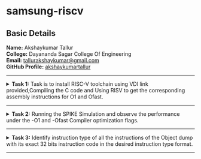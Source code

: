 <html lang="en"><body>
<h1>samsung-riscv</h1>
<h2>Basic Details</h2>
<b>Name:</b> Akshaykumar Tallur<br>
<b>College:</b> Dayananda Sagar College Of Engineering<br>
<b>Email:</b> <a href="mailto:tallurakshaykumar@gmail.com">tallurakshaykumar@gmail.com</a><br>
<b>GitHub Profile:</b> <a href="https://github.com/akshaykumartallur">akshaykumartallur</a><hr>
<!-- Task 1 -->				  
<details><p><summary><b>Task 1:</b> Task is to install RISC-V toolchain using VDI link provided,Compiling the C code and Using RISV to get the corresponding assembly instructions for O1 and Ofast.</summary></p>
<b>1. Install Ubuntu 18.04 LTS on Oracle Virtual Machine Box and open VDI file provided</b><br><br>
<img src="https://github.com/akshaykumartallur/samsung-riscv/blob/main/Task%201/VM_box.png"  alt=Virtual     Machine><br><br>
<b>2. Compiling C code</b><br><br>
<pre><code>cd
gedit sum1ton.c
gcc sum1ton.c
./a.out</code></pre>
<pre>#include&ltstdio.h&gt
int main(){
		int i, sum=0, n=1000;
			for (i=1;i&lt;=n;++i){
				sum+=i;	}
		printf("Sum of Numbers from 1 to %d is %d\n",n,sum);
return 0;
	}</pre><br>
<img src="https://github.com/akshaykumartallur/samsung-riscv/blob/main/Task%201/C_code.png"  alt=C code><br><br>
<img src="https://github.com/akshaykumartallur/samsung-riscv/blob/main/Task%201/output_of_c_code.png"      alt=commands for c compilation><br><br>
<b>3. Object Dump and O1, Ofast Output</b><br><br>
<pre><code>
    cat sum1ton.c
    riscv64-unknown-elf-gcc -O1 -mabi=lp64 -march=rv64i -o sum1ton.o sum1ton.c
    ls -ltr sum1ton.o
</code></pre><br>
<img src="https://github.com/akshaykumartallur/samsung-riscv/blob/main/Task%201/assembly_commands.png"    alt=Commands ><br><br>
<pre><code>riscv64-unknown-elf-objdump -d sum1ton.o |less</code></pre><br>
<img src="https://github.com/akshaykumartallur/samsung-riscv/blob/main/Task%201/objdump.png" alt=Object dump><br><br>
<b> For O1: The number of instructions were 15</b><br><br>
<img src="https://github.com/akshaykumartallur/samsung-riscv/blob/main/Task%201/O1_output.png" alt=O1 output><br><br>
<b>For Ofast: the number of instructions were 12</b><br><br>
<pre><code>riscv64-unknown-elf-gcc -Ofast -mabi=lp64 -march=rv64i -o sum1ton.o sum1ton.c</code></pre><br>
<img src="https://github.com/akshaykumartallur/samsung-riscv/blob/main/Task%201/Ofast_output.png"  alt=Ofast output><br><br></details><hr>  
<!--End of Task 1-->
<!-- Task 2 -->
<!-- Spike for Sum1ton -->				
<details><p><summary>
<b>Task 2:</b> Running the SPIKE Simulation and observe the performance under the -O1 and -Ofast Compiler optimization flags.
</summary></p><details>
<p><summary>1. Sum of Integers from 1 to n</summary></p>
<b>Debugging sum1ton.o for O1</b>
<pre><code>riscv64-unknown-elf-gcc -O1 -mabi=lp64 -march=rv64i -o sum1ton.o sum1ton.c
ls -ltr sum1ton.o
spike pk sum1ton.o
spike -d pk sum1ton.o</code></pre>
<b>O1 assembly output</b>
<pre>0000000000010184 &ltmain&gt:
   10184:       ff010113                addi    sp,sp,-16
   10188:       00113423                sd      ra,8(sp)
   1018c:       3e800793                li      a5,1000
   10190:       fff7879b                addiw   a5,a5,-1
   10194:       fe079ee3                bnez    a5,10190 &ltmain+0xc&gt
   10198:       0007a637                lui     a2,0x7a
   1019c:       31460613                addi    a2,a2,788 # 7a314 &lt;__BSS_END__+0x5710c&gt;
   101a0:       3e800593                li      a1,1000
   101a4:       00021537                lui     a0,0x21
   101a8:       19050513                addi    a0,a0,400 # 21190 &lt;__clzdi2+0x48&gt;
   101ac:       26c000ef                jal     ra,10418 &lt;printf&gt;
   101b0:       00000513                li      a0,0
   101b4:       00813083                ld      ra,8(sp)
   101b8:       01010113                addi    sp,sp,16
   101bc:       00008067                ret</pre>
<p>15 instructions for O1</p><br>
<img src="https://github.com/akshaykumartallur/samsung-riscv/blob/main/Task%202/Spike_O1_sum1ton.png" alt=debugging O1><br><br>
<b>Debugging sum1ton.o for Ofast</b>
<pre><code>riscv64-unknown-elf-gcc -Ofast -mabi=lp64 -march=rv64i -o sum1ton.o sum1ton.c
spike pk sum1ton.o
spike -d pk sum1ton.o</code></pre>
<b>Ofast assembly output</b>
<pre>00000000000100b0 &ltmain&gt:
   100b0:       0007a637                lui     a2,0x7a
   100b4:       00021537                lui     a0,0x21
   100b8:       ff010113                addi    sp,sp,-16
   100bc:       31460613                addi    a2,a2,788 # 7a314 &lt;__BSS_END__+0x5710c&gt;
   100c0:       3e800593                li      a1,1000
   100c4:       18050513                addi    a0,a0,384 # 21180 &lt;__clzdi2+0x44&gt;
   100c8:       00113423                sd      ra,8(sp)
   100cc:       340000ef                jal     ra,1040c &lt;printf&gt;
   100d0:       00813083                ld      ra,8(sp)
   100d4:       00000513                li      a0,0
   100d8:       01010113                addi    sp,sp,16
   100dc:       00008067                ret</pre>
<p>12 instructions for Ofast</p><br>
<img src="https://github.com/akshaykumartallur/samsung-riscv/blob/main/Task%202/Spike_Ofast_sum1ton.png" alt=debugging Ofast>
</details>	   
<!-- Spike for fact -->	   
<details>
<p><summary>2. Factorial of a Number</summary></p>
<b>Compiling Factorial C program</b>
<pre><code>gedit fact.c
gcc fact.c
./a.out</code></pre>
<pre>#inlcude&ltstdio.h&gt
int main(){
               int fact = 1;
               int i = 1;
               int n = 10;
                   while(i&lt;=n){
                       fact*=i;
                       ++i;
                       }
                printf("Factorial of %d is %d\n",n,fact);
        return 0;
                       }</pre>
<img src="https://github.com/akshaykumartallur/samsung-riscv/blob/main/Task%202/Factorial%20Compilation.png", alt=Factorial Compilation><br><br>
<b>Debugging fact.o for O1</b>
<pre><code>riscv64-unknown-elf-gcc -O1 -mabi=lp64 -march=rv64i -o fact.o fact.c
spike pk fact.o
spike -d pk fact.o</code></pre>
<b>O1 assembly output</b>
<pre>0000000000010184 &ltmain&gt:
   10184:       fe010113                addi    sp,sp,-32
   10188:       00113c23                sd      ra,24(sp)
   1018c:       00813823                sd      s0,16(sp)
   10190:       00913423                sd      s1,8(sp)
   10194:       00100593                li      a1,1
   10198:       00100413                li      s0,1
   1019c:       00b00493                li      s1,11
   101a0:       00040513                mv      a0,s0
   101a4:       03c000ef                jal     ra,101e0 &lt;__muldi3&gt;
   101a8:       0005059b                sext.w  a1,a0
   101ac:       0014041b                addiw   s0,s0,1
   101b0:       fe9418e3                bne     s0,s1,101a0 &lt;main+0x1c&gt;
   101b4:       00058613                mv      a2,a1
   101b8:       00a00593                li      a1,10
   101bc:       00021537                lui     a0,0x21
   101c0:       1b050513                addi    a0,a0,432 # 211b0 <__clzdi2+0x48>
   101c4:       298000ef                jal     ra,1045c &lt;printf&gt;
   101c8:       00000513                li      a0,0
   101cc:       01813083                ld      ra,24(sp)
   101d0:       01013403                ld      s0,16(sp)
   101d4:       00813483                ld      s1,8(sp)
   101d8:       02010113                addi    sp,sp,32
   101dc:       00008067                ret</pre>
<p>23 instructions for O1</p><br>
<img src="https://github.com/akshaykumartallur/samsung-riscv/blob/main/Task%202/Spike_O1_factorial.png",alt=Debug O1><br><br>
<b>Debugging fact.o for Ofast</b>
<pre><code>riscv64-unknown-elf-gcc -Ofast -mabi=lp64 -march=rv64i -o fact.o fact.c
spike pk fact.o
spike -d pk fact.o</code></pre>
<b>Ofast assembly output</b>  
<pre>00000000000100b0 &ltmain&gt:
   100b0:       00376637                lui     a2,0x376
   100b4:       00021537                lui     a0,0x21
   100b8:       ff010113                addi    sp,sp,-16
   100bc:       f0060613                addi    a2,a2,-256 # 375f00 &lt;__BSS_END__+0x352cf8&gt;
   100c0:       00a00593                li      a1,10
   100c4:       18050513                addi    a0,a0,384 # 21180 &lt;__clzdi2+0x44&gt;
   100c8:       00113423                sd      ra,8(sp)
   100cc:       340000ef                jal     ra,1040c &lt;printf&gt;
   100d0:       00813083                ld      ra,8(sp)
   100d4:       00000513                li      a0,0
   100d8:       01010113                addi    sp,sp,16
   100dc:       00008067                ret</pre>
<p>12 instructions for Ofast</p><br>
<img src="https://github.com/akshaykumartallur/samsung-riscv/blob/main/Task%202/Spike_Ofast_factorial.png",alt=Ofast debug><br><br>
</details></details><hr>   
<!--End of Task 2-->
<!-- Task 3 -->   
<details><summary><b>Task 3:</b> Identify instruction type of all the instructions of the Object dump with its exact 32 bits instruction code in the desired instruction type format.</summary><br>
<details><p><summary>RISC-V Instruction Formats</summary></p>
<!-- Explaination -->	
<h2>Instruction Types and Fields</h2>
<p> The RISC-V instructions are categorized into types based on their filed organization.Each type has specific fields like opcode,funct3,funct4,immediate values and register numbers. The types include:</p>
<b>&nbsp;&nbsp;&nbsp;&nbsp;&#183; R-Type:</b> Register Type <br>
<b>&nbsp;&nbsp;&nbsp;&nbsp;&#183; I-Type:</b> Immediate Type <br>
<b>&nbsp;&nbsp;&nbsp;&nbsp;&#183; S-Type:</b> Store Type <br>
<b>&nbsp;&nbsp;&nbsp;&nbsp;&#183; B-Type:</b> Branch Type <br>
<b>&nbsp;&nbsp;&nbsp;&nbsp;&#183; U-Type:</b> Upper Immediate Type <br>
<b>&nbsp;&nbsp;&nbsp;&nbsp;&#183; J-Type:</b> Jump Type <br>
<!-- R-Type -->
<h3>RISCV R-Type Instructions</h3>
<p>R-type instructions are used for operations that involve only registers. These instructions typically perform arithmetic, logical, and shift operations.</p>
<b>Format:</b><br>
<pre>
+----------------------------------------------------------------------------------------------------------------------------------+
  funct7[31:25](7-bits) | rs2[24:20](5-bits) | rs1[19:15](5-bits) | funct3[14:12](3-bits) | rd[11:7](5-bits) | opcode[6:0](7-bits)
+----------------------------------------------------------------------------------------------------------------------------------+
</pre>
<b>&nbsp;&nbsp;&nbsp;&nbsp;&#183; funct7:</b> Further specifies the operation.<br>
<b>&nbsp;&nbsp;&nbsp;&nbsp;&#183; rs2:</b> Second source register.<br>
<b>&nbsp;&nbsp;&nbsp;&nbsp;&#183; rs1:</b> First source register.<br>
<b>&nbsp;&nbsp;&nbsp;&nbsp;&#183; funct3:</b> Further specifies the operation.<br>
<b>&nbsp;&nbsp;&nbsp;&nbsp;&#183; rd:</b> Destination register.<br>
<b>&nbsp;&nbsp;&nbsp;&nbsp;&#183; opcode:</b> Specifies the operation.<br>
<!-- I-Type -->
<h3>RISCV I-Type Instructions</h3>
<p>I-Type instructions cover various operations, including immediate arithmetic, load operations, and certain control flow instructions.</p>
<b>Format:</b><br>
<pre>+----------------------------------------------------------------------------------------------------------+
  imm[31:20](12-bits) | rs1[19:15](5-bits) | funct3[14:12](3-bits) | rd[11:7](5-bits) | opcode[6:0](7-bits)
+----------------------------------------------------------------------------------------------------------+</pre>
<b>&nbsp;&nbsp;&nbsp;&nbsp;&#183; imm:</b> Immediate Value.<br>
<b>&nbsp;&nbsp;&nbsp;&nbsp;&#183; rs1:</b> First source register.<br>
<b>&nbsp;&nbsp;&nbsp;&nbsp;&#183; funct3:</b> Further specifies the operation.<br>
<b>&nbsp;&nbsp;&nbsp;&nbsp;&#183; rd:</b> Destination register.<br>
<b>&nbsp;&nbsp;&nbsp;&nbsp;&#183; opcode:</b> Specifies the operation.<br>
<!-- S-Type -->
<h3>RISCV S-Type Instructions</h3>
<p>S-type instructions are essential for accessing and manipulating data in memory.Used to store data from a register to memory.</p>
<b>Format:</b><br>
<pre>+--------------------------------------------------------------------------------------------------------------------------------------------+
  imm[31:25](11:5)(7-bits) | rs2[24:20](5-bits) | rs1[19:15](5-bits) | funct3[14:12](3-bits) | imm[11:7](4:0)(5-bits) | opcode[6:0](7-bits)
+--------------------------------------------------------------------------------------------------------------------------------------------+</pre>
<b>&nbsp;&nbsp;&nbsp;&nbsp;&#183; imm:</b> Immediate Value( split into imm[11:5] and imm[4:0]).<br>
<b>&nbsp;&nbsp;&nbsp;&nbsp;&#183; rs2:</b> Second source register.<br>
<b>&nbsp;&nbsp;&nbsp;&nbsp;&#183; rs1:</b> First source register.<br>
<b>&nbsp;&nbsp;&nbsp;&nbsp;&#183; funct3:</b> Further specifies the operation.<br>
<b>&nbsp;&nbsp;&nbsp;&nbsp;&#183; opcode:</b> Specifies the operation.<br>
<!-- B-Type -->   
<h3>RISCV B-Type Instructions</h3>
<p>B-type instructions are crucial for implementing control flow in programs, enabling conditional execution of code blocks.Used for conditional branches, which alter the program flow based on a comparison of register values.</p>
<b>Format:</b><br>
<pre>+---------------------------------------------------------------------------------------------------------------------------------------------------------------------------------------+
  imm[31](12)(1-bit) | imm[30:25](10:5)(6-bits) | rs2[24:20](5-bits) | rs1[19:15](5-bits) | funct3[14:12](3-bits) | imm[11:8](4:1)(4-bits) | imm[7](11)(1-bit) | opcode[6:0](7-bits)
+---------------------------------------------------------------------------------------------------------------------------------------------------------------------------------------+</pre>
<b>&nbsp;&nbsp;&nbsp;&nbsp;&#183; imm:</b> Immediate Value( split into imm[12], imm[10:5], imm[4:1] and imm[11]).<br>
<b>&nbsp;&nbsp;&nbsp;&nbsp;&#183; rs2:</b> Second source register.<br>
<b>&nbsp;&nbsp;&nbsp;&nbsp;&#183; rs1:</b> First source register.<br>
<b>&nbsp;&nbsp;&nbsp;&nbsp;&#183; funct3:</b> Further specifies the operation.<br>
<b>&nbsp;&nbsp;&nbsp;&nbsp;&#183; opcode:</b> Specifies the operation.<br>
<!-- U-Type -->
<h3>RISCV U-Type Instructions</h3>
<p>U-Type instructions are used for operations like loading upper immediate (LUI) and adding upper immediate to PC (AUIPC).</p>
<b>Format:</b><br>
<pre>+----------------------------------------------------------------------------------------------------------+
                  imm[31:12](20-bits)                |    rd[11:7](5-bits)      |     opcode[6:0](7-bits)
+----------------------------------------------------------------------------------------------------------+</pre>
<b>&nbsp;&nbsp;&nbsp;&nbsp;&#183; imm:</b> Upper 20 bits of the immediate value.<br>
<b>&nbsp;&nbsp;&nbsp;&nbsp;&#183; rd:</b> Destination register.<br>
<b>&nbsp;&nbsp;&nbsp;&nbsp;&#183; opcode:</b> Specifies the operation.<br>
<!-- J-Type -->    
<h3>RISCV J-Type Instructions</h3>
<p>J-type instructions in RISC-V are primarily used for unconditional jumps to specific target addresses within the program.They play a crucial role in controlling the flow of execution by transferring control to a different part of the code.</p>
<b>Format:</b><br>
<pre>+---------------------------------------------------------------------------------------------------------------------------------------------------------------------------------------+
  imm[31](20)(1-bit) | imm[30:21](10:1)(10-bits) | imm[20](11)(1-bit) | imm[19:12](19:12)(8-bits) | rd[11:7](5-bits) | opcode[6:0](7-bits)
+---------------------------------------------------------------------------------------------------------------------------------------------------------------------------------------+</pre>
<b>&nbsp;&nbsp;&nbsp;&nbsp;&#183; imm:</b> Immediate Value( split into imm[20], imm[10:1], imm[11] and imm[19:12]).<br>
<b>&nbsp;&nbsp;&nbsp;&nbsp;&#183; rd:</b> Destination register.<br>
<b>&nbsp;&nbsp;&nbsp;&nbsp;&#183; opcode:</b> Specifies the operation.<br></details>
<!-- Machine Codes -->
<details><p><summary>Machine Codes for Different Instructions</summary></p>
<h3>Machine Codes:</h3>
<pre>0000000000010184 &ltmain&gt:
   10184:       fe010113                addi    sp,sp,-32
   10188:       00113c23                sd      ra,24(sp)
   1018c:       00813823                sd      s0,16(sp)
   10190:       00913423                sd      s1,8(sp)
   10194:       00100593                li      a1,1
   10198:       00100413                li      s0,1
   1019c:       00b00493                li      s1,11
   101a0:       00040513                mv      a0,s0
   101a4:       03c000ef                jal     ra,101e0 &lt;__muldi3&gt;
   101a8:       0005059b                sext.w  a1,a0
   101ac:       0014041b                addiw   s0,s0,1
   101b0:       fe9418e3                bne     s0,s1,101a0 &lt;main+0x1c&gt;
   101b4:       00058613                mv      a2,a1
   101b8:       00a00593                li      a1,10
   101bc:       00021537                lui     a0,0x21
   101c0:       1b050513                addi    a0,a0,432 # 211b0 <__clzdi2+0x48>
   101c4:       298000ef                jal     ra,1045c &lt;printf&gt;
   101c8:       00000513                li      a0,0
   101cc:       01813083                ld      ra,24(sp)
   101d0:       01013403                ld      s0,16(sp)
   101d4:       00813483                ld      s1,8(sp)
   101d8:       02010113                addi    sp,sp,32
   101dc:       00008067                ret</pre>
<!-- 1 -->
<h3>1. Machine code for <code>addi sp, sp, -32</code></h3>
<b>&nbsp;&nbsp;Instruction: </b><code>addi sp, sp, -32</code>  <br><br>
	<b>&nbsp;&nbsp;&nbsp;&nbsp;&#183; Opcode: </b>0010011 (7 bits) <br>
	<b>&nbsp;&nbsp;&nbsp;&nbsp;&#183; Immediate: </b>-32 (12 bits,two's complement) <br>
	<b>&nbsp;&nbsp;&nbsp;&nbsp;&#183; Source Register(rs1): </b>sp (x2,5 bits) <br>
	<b>&nbsp;&nbsp;&nbsp;&nbsp;&#183; Destination Register(rd): </b>sp (x2,5 bits) <br>
	<b>&nbsp;&nbsp;&nbsp;&nbsp;&#183; Function(funct3): </b>000 (3 bits) <br><br>
<b>&nbsp;&nbsp;Breakdown:</b><br><br>
	<b>&nbsp;&nbsp;&nbsp;&nbsp;&#183; Immediate(-32): </b><code>111111100000</code> <br>
	<b>&nbsp;&nbsp;&nbsp;&nbsp;&#183; rs1(sp=x2): </b><code>00010</code> <br>
	<b>&nbsp;&nbsp;&nbsp;&nbsp;&#183; funct3: </b><code>000</code> <br>
	<b>&nbsp;&nbsp;&nbsp;&nbsp;&#183; rd(sp=x2): </b><code>00010</code> <br>
	<b>&nbsp;&nbsp;&nbsp;&nbsp;&#183; Opcode: </b><code>0010011</code> <br><br>
<pre><code>10184:       fe010113          addi  sp, sp, -32</code></pre>	   
<table>
	<tr>
		<th>Immediate (12 bits)</th>
		<th>rs1 (5 bits)</th>
		<th>funct3 (3 bits)</th>
		<th>rd (5 bits)</th>
		<th>Opcode (7 bits)</th>
	</tr>
	<tr>
		<td>111111100000</td>
		<td>00010</td>
		<td>000</td>
		<td>00010</td>
		<td>0010011</td>
	</tr>
</table>
<!-- 2 -->
<h3>2. Machine code for <code>sd ra, 24(sp)</code></h3>
<b>&nbsp;&nbsp;Instruction: </b><code>sd ra, 24(sp)</code>  <br><br>
	<b>&nbsp;&nbsp;&nbsp;&nbsp;&#183; Opcode: </b>0100011 (7 bits) <br>
	<b>&nbsp;&nbsp;&nbsp;&nbsp;&#183; Immediate: </b>24 (12 bits split into imm[11:5] and imm[4:0]) <br>
	<b>&nbsp;&nbsp;&nbsp;&nbsp;&#183; Base Register(rs1): </b>sp (x2,5 bits) <br>
	<b>&nbsp;&nbsp;&nbsp;&nbsp;&#183; Source Register(rd): </b>ra (x1,5 bits) <br>
	<b>&nbsp;&nbsp;&nbsp;&nbsp;&#183; Function(funct3): </b>011 (3 bits) <br><br>
<b>&nbsp;&nbsp;Breakdown:</b><br><br>
	<b>&nbsp;&nbsp;&nbsp;&nbsp;&#183; Immediate(24): </b><code>000000011000 </code>(Split into imm[11:5]=<code>0000000</code> and 		imm[4:0]=<code>11000</code>)<br>
	<b>&nbsp;&nbsp;&nbsp;&nbsp;&#183; rs1(sp=x2): </b><code>00010</code> <br>
	<b>&nbsp;&nbsp;&nbsp;&nbsp;&#183; funct3: </b><code>011</code> <br>
	<b>&nbsp;&nbsp;&nbsp;&nbsp;&#183; rs2(ra=x1): </b><code>00001</code> <br>
	<b>&nbsp;&nbsp;&nbsp;&nbsp;&#183; Opcode: </b><code>0100011</code> <br><br>
 <b>&nbsp;&nbsp;Binary Representation:</b><br><br>
 	<b>&nbsp;&nbsp;&nbsp;&nbsp;&#183; imm[11:5] (7 bits): </b><code>0000000</code><br>
  	<b>&nbsp;&nbsp;&nbsp;&nbsp;&#183; rs2 (5 bits): </b><code>00001</code><br>
   	<b>&nbsp;&nbsp;&nbsp;&nbsp;&#183; rs1 (5 bits): </b><code>00010</code><br>
    	<b>&nbsp;&nbsp;&nbsp;&nbsp;&#183; funct3 (3 bits): </b><code>011</code><br>
     	<b>&nbsp;&nbsp;&nbsp;&nbsp;&#183; imm[4:0] (5 bits): </b><code>11000</code><br>
      	<b>&nbsp;&nbsp;&nbsp;&nbsp;&#183; opcode (7 bits): </b><code>0100011</code><br><br>
<pre><code>10188:       00113c23       sd   ra, 24(sp)</code></pre>	   
<table>
	<tr>
		<th>Imm[11:5] (7 bits)</th>
		<th>rs2 (5 bits)</th>
		<th>rs1 (5 bits)</th>
		<th>funct3 (3 bits)</th>
		<th>imm[4:0] (5 bits)</th>
		<th>Opcode (7 bits)</th>
	</tr>
	<tr>
		<td>0000000</td>
		<td>00001</td>
		<td>00010</td>
		<td>011</td>
		<td>11000</td>
		<td>0100011</td>
	</tr>
</table>
<!-- 3 -->
<h3>3. Machine code for <code>sd s0, 16(sp)</code></h3>
<b>&nbsp;&nbsp;Instruction: </b><code>sd s0, 16(sp)</code>  <br><br>
	<b>&nbsp;&nbsp;&nbsp;&nbsp;&#183; Opcode: </b>0100011 (7 bits) <br>
	<b>&nbsp;&nbsp;&nbsp;&nbsp;&#183; Immediate: </b>16 (12 bits split into imm[11:5] and imm[4:0]) <br>
	<b>&nbsp;&nbsp;&nbsp;&nbsp;&#183; Base Register(rs1): </b>sp (x2,5 bits) <br>
	<b>&nbsp;&nbsp;&nbsp;&nbsp;&#183; Source Register(rd): </b>s0 (x8,5 bits) <br>
	<b>&nbsp;&nbsp;&nbsp;&nbsp;&#183; Function(funct3): </b>011 (3 bits) <br><br>
<b>&nbsp;&nbsp;Breakdown:</b><br><br>
	<b>&nbsp;&nbsp;&nbsp;&nbsp;&#183; Immediate(16): </b><code>000000010000 </code>(Split into imm[11:5]=<code>0000000</code> and 		imm[4:0]=<code>10000</code>)<br>
	<b>&nbsp;&nbsp;&nbsp;&nbsp;&#183; rs1(sp=x2): </b><code>00010</code> <br>
	<b>&nbsp;&nbsp;&nbsp;&nbsp;&#183; funct3: </b><code>011</code> <br>
	<b>&nbsp;&nbsp;&nbsp;&nbsp;&#183; rs2(s0=x8): </b><code>01000</code> <br>
	<b>&nbsp;&nbsp;&nbsp;&nbsp;&#183; Opcode: </b><code>0100011</code> <br><br>
 <b>&nbsp;&nbsp;Binary Representation:</b><br><br>
 	<b>&nbsp;&nbsp;&nbsp;&nbsp;&#183; imm[11:5] (7 bits): </b><code>0000000</code><br>
  	<b>&nbsp;&nbsp;&nbsp;&nbsp;&#183; rs2 (5 bits): </b><code>01000</code><br>
   	<b>&nbsp;&nbsp;&nbsp;&nbsp;&#183; rs1 (5 bits): </b><code>00010</code><br>
    	<b>&nbsp;&nbsp;&nbsp;&nbsp;&#183; funct3 (3 bits): </b><code>011</code><br>
     	<b>&nbsp;&nbsp;&nbsp;&nbsp;&#183; imm[4:0] (5 bits): </b><code>10000</code><br>
      	<b>&nbsp;&nbsp;&nbsp;&nbsp;&#183; opcode (7 bits): </b><code>0100011</code><br><br>
<pre><code>1018c:       00813823           sd     s0, 16(sp)</code></pre>	   
<table>
	<tr>
		<th>Imm[11:5] (7 bits)</th>
		<th>rs2 (5 bits)</th>
		<th>rs1 (5 bits)</th>
		<th>funct3 (3 bits)</th>
		<th>imm[4:0] (5 bits)</th>
		<th>Opcode (7 bits)</th>
	</tr>
	<tr>
		<td>0000000</td>
		<td>01000</td>
		<td>00010</td>
		<td>011</td>
		<td>10000</td>
		<td>0100011</td>
	</tr>
</table>
<!-- 4 -->
<h3>4. Machine code for <code>sd s1, 8(sp)</code></h3>
<b>&nbsp;&nbsp;Instruction: </b><code>sd s1, 8(sp)</code>  <br><br>
	<b>&nbsp;&nbsp;&nbsp;&nbsp;&#183; Opcode: </b>0100011 (7 bits) <br>
	<b>&nbsp;&nbsp;&nbsp;&nbsp;&#183; Immediate: </b>8 (12 bits split into imm[11:5] and imm[4:0]) <br>
	<b>&nbsp;&nbsp;&nbsp;&nbsp;&#183; Base Register(rs1): </b>sp (x2,5 bits) <br>
	<b>&nbsp;&nbsp;&nbsp;&nbsp;&#183; Source Register(rd): </b>s1 (x9,5 bits) <br>
	<b>&nbsp;&nbsp;&nbsp;&nbsp;&#183; Function(funct3): </b>011 (3 bits) <br><br>
<b>&nbsp;&nbsp;Breakdown:</b><br><br>
	<b>&nbsp;&nbsp;&nbsp;&nbsp;&#183; Immediate(8): </b><code>000000001000 </code>(Split into imm[11:5]=<code>0000000</code> and 		imm[4:0]=<code>01000</code>)<br>
	<b>&nbsp;&nbsp;&nbsp;&nbsp;&#183; rs1(sp=x2): </b><code>00010</code> <br>
	<b>&nbsp;&nbsp;&nbsp;&nbsp;&#183; funct3: </b><code>011</code> <br>
	<b>&nbsp;&nbsp;&nbsp;&nbsp;&#183; rs2(s1=x9): </b><code>01001</code> <br>
	<b>&nbsp;&nbsp;&nbsp;&nbsp;&#183; Opcode: </b><code>0100011</code> <br><br>
 <b>&nbsp;&nbsp;Binary Representation:</b><br><br>
 	<b>&nbsp;&nbsp;&nbsp;&nbsp;&#183; imm[11:5] (7 bits): </b><code>0000000</code><br>
  	<b>&nbsp;&nbsp;&nbsp;&nbsp;&#183; rs2 (5 bits): </b><code>01001</code><br>
   	<b>&nbsp;&nbsp;&nbsp;&nbsp;&#183; rs1 (5 bits): </b><code>00010</code><br>
    	<b>&nbsp;&nbsp;&nbsp;&nbsp;&#183; funct3 (3 bits): </b><code>011</code><br>
     	<b>&nbsp;&nbsp;&nbsp;&nbsp;&#183; imm[4:0] (5 bits): </b><code>01000</code><br>
      	<b>&nbsp;&nbsp;&nbsp;&nbsp;&#183; opcode (7 bits): </b><code>0100011</code><br><br>
<pre><code>10190:       00913423           sd    s1, 8(sp)</code></pre>	   
<table>
	<tr>
		<th>Imm[11:5] (7 bits)</th>
		<th>rs2 (5 bits)</th>
		<th>rs1 (5 bits)</th>
		<th>funct3 (3 bits)</th>
		<th>imm[4:0] (5 bits)</th>
		<th>Opcode (7 bits)</th>
	</tr>
	<tr>
		<td>0000000</td>
		<td>01001</td>
		<td>00010</td>
		<td>011</td>
		<td>01000</td>
		<td>0100011</td>
	</tr>
</table>
<!-- 5 -->
<h3>5. Machine code for <code>li a1, 1</code></h3>
<b>&nbsp;&nbsp;Instruction: </b><code>li a1, 1</code>  <br><br>
	<b>&nbsp;&nbsp;&nbsp;&nbsp;&#183; Opcode: </b>0010011 (7 bits) <br>
	<b>&nbsp;&nbsp;&nbsp;&nbsp;&#183; Immediate: </b>1 (12 bits) <br>
	<b>&nbsp;&nbsp;&nbsp;&nbsp;&#183; Source Register(rs1): </b>zero (x0,5 bits) <br>
	<b>&nbsp;&nbsp;&nbsp;&nbsp;&#183; Destination Register(rd): </b>a1 (x11,5 bits) <br>
	<b>&nbsp;&nbsp;&nbsp;&nbsp;&#183; Function(funct3): </b>000 (3 bits) <br><br>
<b>&nbsp;&nbsp;Breakdown:</b><br><br>
	<b>&nbsp;&nbsp;&nbsp;&nbsp;&#183; Immediate(1): </b><code>000000000001</code> <br>
	<b>&nbsp;&nbsp;&nbsp;&nbsp;&#183; rs1(zero=x0): </b><code>00000</code> <br>
	<b>&nbsp;&nbsp;&nbsp;&nbsp;&#183; funct3: </b><code>000</code> <br>
	<b>&nbsp;&nbsp;&nbsp;&nbsp;&#183; rd(a1=x11): </b><code>01011</code> <br>
	<b>&nbsp;&nbsp;&nbsp;&nbsp;&#183; Opcode: </b><code>0010011</code> <br><br>
<pre><code>10194:       00100593          li    a1, 1</code></pre>	   
<table>
	<tr>
		<th>Immediate (12 bits)</th>
		<th>rs1 (5 bits)</th>
		<th>funct3 (3 bits)</th>
		<th>rd (5 bits)</th>
		<th>Opcode (7 bits)</th>
	</tr>
	<tr>
		<td>000000000001</td>
		<td>00000</td>
		<td>000</td>
		<td>01011</td>
		<td>0010011</td>
	</tr>
</table>
<!-- 6 -->
<h3>6. Machine code for <code>li s0, 1</code></h3>
<b>&nbsp;&nbsp;Instruction: </b><code>li s0, 1</code>  <br><br>
	<b>&nbsp;&nbsp;&nbsp;&nbsp;&#183; Opcode: </b>0010011 (7 bits) <br>
	<b>&nbsp;&nbsp;&nbsp;&nbsp;&#183; Immediate: </b>1 (12 bits) <br>
	<b>&nbsp;&nbsp;&nbsp;&nbsp;&#183; Source Register(rs1): </b>zero (x0,5 bits) <br>
	<b>&nbsp;&nbsp;&nbsp;&nbsp;&#183; Destination Register(rd): </b>s0 (x8,5 bits) <br>
	<b>&nbsp;&nbsp;&nbsp;&nbsp;&#183; Function(funct3): </b>000 (3 bits) <br><br>
<b>&nbsp;&nbsp;Breakdown:</b><br><br>
	<b>&nbsp;&nbsp;&nbsp;&nbsp;&#183; Immediate(1): </b><code>000000000001</code> <br>
	<b>&nbsp;&nbsp;&nbsp;&nbsp;&#183; rs1(zero=x0): </b><code>00000</code> <br>
	<b>&nbsp;&nbsp;&nbsp;&nbsp;&#183; funct3: </b><code>000</code> <br>
	<b>&nbsp;&nbsp;&nbsp;&nbsp;&#183; rd(s0=x8): </b><code>01000</code> <br>
	<b>&nbsp;&nbsp;&nbsp;&nbsp;&#183; Opcode: </b><code>0010011</code> <br><br>
<pre><code>10198:       00100413            li    s0,1</code></pre>	   
<table>
	<tr>
		<th>Immediate (12 bits)</th>
		<th>rs1 (5 bits)</th>
		<th>funct3 (3 bits)</th>
		<th>rd (5 bits)</th>
		<th>Opcode (7 bits)</th>
	</tr>
	<tr>
		<td>000000000001</td>
		<td>00000</td>
		<td>000</td>
		<td>01000</td>
		<td>0010011</td>
	</tr>
</table>
<!-- 7 -->
<h3>7. Machine code for <code>li s1, 11</code></h3>
<b>&nbsp;&nbsp;Instruction: </b><code>li s1, 11</code>  <br><br>
	<b>&nbsp;&nbsp;&nbsp;&nbsp;&#183; Opcode: </b>0010011 (7 bits) <br>
	<b>&nbsp;&nbsp;&nbsp;&nbsp;&#183; Immediate: </b>11 (12 bits) <br>
	<b>&nbsp;&nbsp;&nbsp;&nbsp;&#183; Source Register(rs1): </b>zero (x0,5 bits) <br>
	<b>&nbsp;&nbsp;&nbsp;&nbsp;&#183; Destination Register(rd): </b>s1 (x9,5 bits) <br>
	<b>&nbsp;&nbsp;&nbsp;&nbsp;&#183; Function(funct3): </b>000 (3 bits) <br><br>
<b>&nbsp;&nbsp;Breakdown:</b><br><br>
	<b>&nbsp;&nbsp;&nbsp;&nbsp;&#183; Immediate(1): </b><code>000000001011</code> <br>
	<b>&nbsp;&nbsp;&nbsp;&nbsp;&#183; rs1(zero=x0): </b><code>00000</code> <br>
	<b>&nbsp;&nbsp;&nbsp;&nbsp;&#183; funct3: </b><code>000</code> <br>
	<b>&nbsp;&nbsp;&nbsp;&nbsp;&#183; rd(s1=x9): </b><code>01001</code> <br>
	<b>&nbsp;&nbsp;&nbsp;&nbsp;&#183; Opcode: </b><code>0010011</code> <br><br>
<pre><code>1019c:       00b00493            li     s1, 11</code></pre>	   
<table>
	<tr>
		<th>Immediate (12 bits)</th>
		<th>rs1 (5 bits)</th>
		<th>funct3 (3 bits)</th>
		<th>rd (5 bits)</th>
		<th>Opcode (7 bits)</th>
	</tr>
	<tr>
		<td>000000001011</td>
		<td>00000</td>
		<td>000</td>
		<td>01001</td>
		<td>0010011</td>
	</tr>
</table>
<!-- 8 -->
<h3>8. Machine code for <code>mv a0, s0</code></h3>
<b>&nbsp;&nbsp;Instruction: </b><code>mv a0, s0</code>  <br><br>
	<b>&nbsp;&nbsp;&nbsp;&nbsp;&#183; Opcode: </b>0010011 (7 bits) <br>
	<b>&nbsp;&nbsp;&nbsp;&nbsp;&#183; Immediate: </b>0 (12 bits) <br>
	<b>&nbsp;&nbsp;&nbsp;&nbsp;&#183; Source Register(rs1): </b>s0 (x8,5 bits) <br>
	<b>&nbsp;&nbsp;&nbsp;&nbsp;&#183; Destination Register(rd): </b>a0 (x10,5 bits) <br>
	<b>&nbsp;&nbsp;&nbsp;&nbsp;&#183; Function(funct3): </b>000 (3 bits) <br><br>
<b>&nbsp;&nbsp;Breakdown:</b><br><br>
	<b>&nbsp;&nbsp;&nbsp;&nbsp;&#183; Immediate(0): </b><code>000000000000</code> <br>
	<b>&nbsp;&nbsp;&nbsp;&nbsp;&#183; rs1(s0=x8): </b><code>01000</code> <br>
	<b>&nbsp;&nbsp;&nbsp;&nbsp;&#183; funct3: </b><code>000</code> <br>
	<b>&nbsp;&nbsp;&nbsp;&nbsp;&#183; rd(a0=x10): </b><code>01010</code> <br>
	<b>&nbsp;&nbsp;&nbsp;&nbsp;&#183; Opcode: </b><code>0010011</code> <br><br>
<pre><code>101a0:       00040513            mv    a0, s0</code></pre>	   
<table>
	<tr>
		<th>Immediate (12 bits)</th>
		<th>rs1 (5 bits)</th>
		<th>funct3 (3 bits)</th>
		<th>rd (5 bits)</th>
		<th>Opcode (7 bits)</th>
	</tr>
	<tr>
		<td>000000000000</td>
		<td>01000</td>
		<td>000</td>
		<td>01010</td>
		<td>0010011</td>
	</tr>
</table>
<!-- 9 -->
<h3>9. Machine code for <code>sext.w a1, a0</code></h3>
<b>&nbsp;&nbsp;Instruction: </b><code>sext.w a1, a0</code>  <br><br>
	<b>&nbsp;&nbsp;&nbsp;&nbsp;&#183; Opcode: </b>0011011 (7 bits) <br>
	<b>&nbsp;&nbsp;&nbsp;&nbsp;&#183; Immediate: </b>0 (12 bits) <br>
	<b>&nbsp;&nbsp;&nbsp;&nbsp;&#183; Source Register(rs1): </b>a0 (x10,5 bits) <br>
	<b>&nbsp;&nbsp;&nbsp;&nbsp;&#183; Destination Register(rd): </b>a1 (x11,5 bits) <br>
	<b>&nbsp;&nbsp;&nbsp;&nbsp;&#183; Function(funct3): </b>000 (3 bits) <br><br>
<b>&nbsp;&nbsp;Breakdown:</b><br><br>
	<b>&nbsp;&nbsp;&nbsp;&nbsp;&#183; Immediate(1): </b><code>000000000000</code> <br>
	<b>&nbsp;&nbsp;&nbsp;&nbsp;&#183; rs1(a0=x10): </b><code>01010</code> <br>
	<b>&nbsp;&nbsp;&nbsp;&nbsp;&#183; funct3: </b><code>000</code> <br>
	<b>&nbsp;&nbsp;&nbsp;&nbsp;&#183; rd(a1=x11): </b><code>01011</code> <br>
	<b>&nbsp;&nbsp;&nbsp;&nbsp;&#183; Opcode: </b><code>0011011</code> <br><br>
<pre><code>101a8:       0005059b          sext.w  a1, a0 </code></pre>	   
<table>
	<tr>
		<th>Immediate (12 bits)</th>
		<th>rs1 (5 bits)</th>
		<th>funct3 (3 bits)</th>
		<th>rd (5 bits)</th>
		<th>Opcode (7 bits)</th>
	</tr>
	<tr>
		<td>000000000000</td>
		<td>01010</td>
		<td>000</td>
		<td>01011</td>
		<td>0011011</td>
	</tr>
</table>
<!-- 10 -->
<h3>10. Machine code for <code>addiw s0, s0, 1</code></h3>
<b>&nbsp;&nbsp;Instruction: </b><code>addiw s0, s0, 1</code>  <br><br>
	<b>&nbsp;&nbsp;&nbsp;&nbsp;&#183; Opcode: </b>0011011 (7 bits) <br>
	<b>&nbsp;&nbsp;&nbsp;&nbsp;&#183; Immediate: </b>1 (12 bits) <br>
	<b>&nbsp;&nbsp;&nbsp;&nbsp;&#183; Source Register(rs1): </b>s0 (x8,5 bits) <br>
	<b>&nbsp;&nbsp;&nbsp;&nbsp;&#183; Destination Register(rd): </b>s0 (x8,5 bits) <br>
	<b>&nbsp;&nbsp;&nbsp;&nbsp;&#183; Function(funct3): </b>000 (3 bits) <br><br>
<b>&nbsp;&nbsp;Breakdown:</b><br><br>
	<b>&nbsp;&nbsp;&nbsp;&nbsp;&#183; Immediate(1): </b><code>000000000001</code> <br>
	<b>&nbsp;&nbsp;&nbsp;&nbsp;&#183; rs1(s0=x8): </b><code>01000</code> <br>
	<b>&nbsp;&nbsp;&nbsp;&nbsp;&#183; funct3: </b><code>000</code> <br>
	<b>&nbsp;&nbsp;&nbsp;&nbsp;&#183; rd(s0=x8): </b><code>01000</code> <br>
	<b>&nbsp;&nbsp;&nbsp;&nbsp;&#183; Opcode: </b><code>0011011</code> <br><br>
<pre><code>101ac:       0014041b          addiw   s0, s0, 1</code></pre>	   
<table>
	<tr>
		<th>Immediate (12 bits)</th>
		<th>rs1 (5 bits)</th>
		<th>funct3 (3 bits)</th>
		<th>rd (5 bits)</th>
		<th>Opcode (7 bits)</th>
	</tr>
	<tr>
		<td>000000000001</td>
		<td>01000</td>
		<td>000</td>
		<td>01000</td>
		<td>0011011</td>
	</tr>
</table>
<!-- 11 -->
<h3>11. Machine code for <code>lui a0, 0x21</code></h3>
<b>&nbsp;&nbsp;Instruction: </b><code>lui a0, 0x21</code>  <br><br>
	<b>&nbsp;&nbsp;&nbsp;&nbsp;&#183; Opcode: </b>0110111 (7 bits) <br>
	<b>&nbsp;&nbsp;&nbsp;&nbsp;&#183; Immediate: </b>0x21(33) (20 bits) <br>
	<b>&nbsp;&nbsp;&nbsp;&nbsp;&#183; Destination Register(rd): </b>a0 (x10,5 bits) <br><br>
<b>&nbsp;&nbsp;Breakdown:</b><br><br>
	<b>&nbsp;&nbsp;&nbsp;&nbsp;&#183; Immediate(0x21): </b><code>00000000000000100001</code> <br>
	<b>&nbsp;&nbsp;&nbsp;&nbsp;&#183; rd(a0=x10): </b><code>01010</code> <br>
	<b>&nbsp;&nbsp;&nbsp;&nbsp;&#183; Opcode: </b><code>0110111</code> <br><br>
<pre><code>101bc:       00021537          lui  a0, 0x21</code></pre>	   
<table>
	<tr>
		<th>Immediate (20 bits)</th>
		<th>rd (5 bits)</th>
		<th>Opcode (7 bits)</th>
	</tr>
	<tr>
		<td>00000000000000100001</td>
		<td>01010</td>
		<td>0110111</td>
	</tr>
</table>
<!-- 12 -->
<h3>12. Machine code for <code>ld ra, 24(sp)</code></h3>
<b>&nbsp;&nbsp;Instruction: </b><code>ld ra, 24(sp)</code>  <br><br>
	<b>&nbsp;&nbsp;&nbsp;&nbsp;&#183; Opcode: </b>0000011 (7 bits) <br>
	<b>&nbsp;&nbsp;&nbsp;&nbsp;&#183; Immediate: </b>24 (12 bits) <br>
	<b>&nbsp;&nbsp;&nbsp;&nbsp;&#183; Source Register(rs1): </b>sp (x2,5 bits) <br>
	<b>&nbsp;&nbsp;&nbsp;&nbsp;&#183; Destination Register(rd): </b>ra (x1,5 bits) <br>
	<b>&nbsp;&nbsp;&nbsp;&nbsp;&#183; Function(funct3): </b>011 (3 bits) <br><br>
<b>&nbsp;&nbsp;Breakdown:</b><br><br>
	<b>&nbsp;&nbsp;&nbsp;&nbsp;&#183; Immediate(24): </b><code>000000011000</code> <br>
	<b>&nbsp;&nbsp;&nbsp;&nbsp;&#183; rs1(sp=x2): </b><code>00010</code> <br>
	<b>&nbsp;&nbsp;&nbsp;&nbsp;&#183; funct3: </b><code>011</code> <br>
	<b>&nbsp;&nbsp;&nbsp;&nbsp;&#183; rd(ra=x1): </b><code>00001</code> <br>
	<b>&nbsp;&nbsp;&nbsp;&nbsp;&#183; Opcode: </b><code>0000011</code> <br><br>
<pre><code>101cc:       01813083          ld   ra, 24(sp)</code></pre>	   
<table>
	<tr>
		<th>Immediate (12 bits)</th>
		<th>rs1 (5 bits)</th>
		<th>funct3 (3 bits)</th>
		<th>rd (5 bits)</th>
		<th>Opcode (7 bits)</th>
	</tr>
	<tr>
		<td>000000011000</td>
		<td>00010</td>
		<td>011</td>
		<td>00001</td>
		<td>0000011</td>
	</tr>
</table>
<!-- 13 -->
<h3>13. Machine code for <code>ld s0, 16(sp)</code></h3>
<b>&nbsp;&nbsp;Instruction: </b><code>ld s0, 16(sp)</code>  <br><br>
	<b>&nbsp;&nbsp;&nbsp;&nbsp;&#183; Opcode: </b>0000011 (7 bits) <br>
	<b>&nbsp;&nbsp;&nbsp;&nbsp;&#183; Immediate: </b>16 (12 bits) <br>
	<b>&nbsp;&nbsp;&nbsp;&nbsp;&#183; Source Register(rs1): </b>sp (x2,5 bits) <br>
	<b>&nbsp;&nbsp;&nbsp;&nbsp;&#183; Destination Register(rd): </b>s0 (x8,5 bits) <br>
	<b>&nbsp;&nbsp;&nbsp;&nbsp;&#183; Function(funct3): </b>011 (3 bits) <br><br>
<b>&nbsp;&nbsp;Breakdown:</b><br><br>
	<b>&nbsp;&nbsp;&nbsp;&nbsp;&#183; Immediate(16): </b><code>000000010000</code> <br>
	<b>&nbsp;&nbsp;&nbsp;&nbsp;&#183; rs1(sp=x2): </b><code>00010</code> <br>
	<b>&nbsp;&nbsp;&nbsp;&nbsp;&#183; funct3: </b><code>011</code> <br>
	<b>&nbsp;&nbsp;&nbsp;&nbsp;&#183; rd(s0=x8): </b><code>01000</code> <br>
	<b>&nbsp;&nbsp;&nbsp;&nbsp;&#183; Opcode: </b><code>0000011</code> <br><br>
<pre><code>101d0:       01013403          ld   s0, 16(sp)</code></pre>	   
<table>
	<tr>
		<th>Immediate (12 bits)</th>
		<th>rs1 (5 bits)</th>
		<th>funct3 (3 bits)</th>
		<th>rd (5 bits)</th>
		<th>Opcode (7 bits)</th>
	</tr>
	<tr>
		<td>000000010000</td>
		<td>00010</td>
		<td>011</td>
		<td>01000</td>
		<td>0000011</td>
	</tr>
</table>
<!-- 14 -->
<h3>14. Machine code for <code>ld s1, 8(sp)</code></h3>
<b>&nbsp;&nbsp;Instruction: </b><code>ld s1, 8(sp)</code>  <br><br>
	<b>&nbsp;&nbsp;&nbsp;&nbsp;&#183; Opcode: </b>0000011 (7 bits) <br>
	<b>&nbsp;&nbsp;&nbsp;&nbsp;&#183; Immediate: </b>8 (12 bits) <br>
	<b>&nbsp;&nbsp;&nbsp;&nbsp;&#183; Source Register(rs1): </b>sp (x2,5 bits) <br>
	<b>&nbsp;&nbsp;&nbsp;&nbsp;&#183; Destination Register(rd): </b>s1 (x9,5 bits) <br>
	<b>&nbsp;&nbsp;&nbsp;&nbsp;&#183; Function(funct3): </b>011 (3 bits) <br><br>
<b>&nbsp;&nbsp;Breakdown:</b><br><br>
	<b>&nbsp;&nbsp;&nbsp;&nbsp;&#183; Immediate(8): </b><code>000000001000</code> <br>
	<b>&nbsp;&nbsp;&nbsp;&nbsp;&#183; rs1(sp=x2): </b><code>00010</code> <br>
	<b>&nbsp;&nbsp;&nbsp;&nbsp;&#183; funct3: </b><code>011</code> <br>
	<b>&nbsp;&nbsp;&nbsp;&nbsp;&#183; rd(s1=x9): </b><code>01001</code> <br>
	<b>&nbsp;&nbsp;&nbsp;&nbsp;&#183; Opcode: </b><code>0000011</code> <br><br>
<pre><code>101d4:       00813483          ld   s1, 8(sp)</code></pre>	   
<table>
	<tr>
		<th>Immediate (12 bits)</th>
		<th>rs1 (5 bits)</th>
		<th>funct3 (3 bits)</th>
		<th>rd (5 bits)</th>
		<th>Opcode (7 bits)</th>
	</tr>
	<tr>
		<td>000000001000</td>
		<td>00010</td>
		<td>011</td>
		<td>01001</td>
		<td>0000011</td>
	</tr>
</table>
<!-- 15 -->
<h3>15. Machine code for <code>ret</code></h3>
<b>&nbsp;&nbsp;Instruction: </b><code>ret</code>  <br><br>
	<b>&nbsp;&nbsp;&nbsp;&nbsp;&#183; Opcode: </b>1100111 (7 bits) <br>
	<b>&nbsp;&nbsp;&nbsp;&nbsp;&#183; Immediate: </b>0 (12 bits) <br>
	<b>&nbsp;&nbsp;&nbsp;&nbsp;&#183; Source Register(rs1): </b>ra (x1,5 bits) <br>
	<b>&nbsp;&nbsp;&nbsp;&nbsp;&#183; Destination Register(rd): </b>zero (x0,5 bits) <br>
	<b>&nbsp;&nbsp;&nbsp;&nbsp;&#183; Function(funct3): </b>000 (3 bits) <br><br>
<b>&nbsp;&nbsp;Breakdown:</b><br><br>
	<b>&nbsp;&nbsp;&nbsp;&nbsp;&#183; Immediate(1): </b><code>000000001011</code> <br>
	<b>&nbsp;&nbsp;&nbsp;&nbsp;&#183; rs1(ra=x1): </b><code>00001</code> <br>
	<b>&nbsp;&nbsp;&nbsp;&nbsp;&#183; funct3: </b><code>000</code> <br>
	<b>&nbsp;&nbsp;&nbsp;&nbsp;&#183; rd(zero=x0): </b><code>00000</code> <br>
	<b>&nbsp;&nbsp;&nbsp;&nbsp;&#183; Opcode: </b><code>1100111</code> <br><br>
<pre><code>101dc:       00008067       ret</code></pre>	   
<table>
	<tr>
		<th>Immediate (12 bits)</th>
		<th>rs1 (5 bits)</th>
		<th>funct3 (3 bits)</th>
		<th>rd (5 bits)</th>
		<th>Opcode (7 bits)</th>
	</tr>
	<tr>
		<td>000000000000</td>
		<td>00001</td>
		<td>000</td>
		<td>00000</td>
		<td>1100111</td>
	</tr>
</table>
</details>
</details>
<hr>
<!--End of Task 3-->
</body>
</html>
